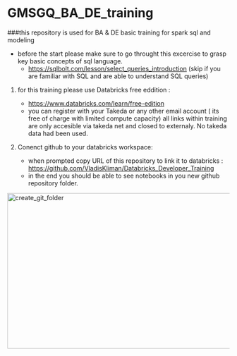 # GMSGQ_BA_DE_training
###this repository is used for BA &amp; DE basic training for spark sql and modeling


- before the start please make sure to go throught this excercise to grasp key basic concepts of sql language. 
  - https://sqlbolt.com/lesson/select_queries_introduction 
(skip if you are familiar with SQL and are able to understand SQL queries)

1. for this training please use Databricks free eddition : 
    - https://www.databricks.com/learn/free-edition
    - you can register with your Takeda or any other email account ( its free of charge with limited compute capacity) all links within training are only accesible via takeda net and closed to externaly. No takeda data had been used. 

2. Conenct github to your databricks workspace:
    - when prompted copy URL of this repository to link it to databricks : https://github.com/VladisKliman/Databricks_Developer_Training
    - in the end you should be able to see notebooks in you new github repository folder.
 <img width="1912" height="353" alt="create_git_folder" src="https://github.com/user-attachments/assets/65f8e7dd-9c5b-426f-8090-0706a84eddaa" />
  

